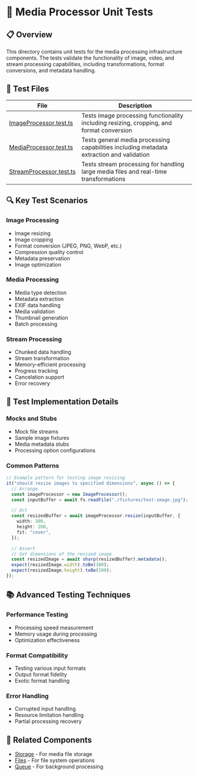 # 🧪 Media Processor Unit Tests

## 📋 Overview

This directory contains unit tests for the media processing infrastructure components. The tests validate the functionality of image, video, and stream processing capabilities, including transformations, format conversions, and metadata handling.

## 🧩 Test Files

| File                                                 | Description                                                                              |
| ---------------------------------------------------- | ---------------------------------------------------------------------------------------- |
| [ImageProcessor.test.ts](./ImageProcessor.test.ts)   | Tests image processing functionality including resizing, cropping, and format conversion |
| [MediaProcessor.test.ts](./MediaProcessor.test.ts)   | Tests general media processing capabilities including metadata extraction and validation |
| [StreamProcessor.test.ts](./StreamProcessor.test.ts) | Tests stream processing for handling large media files and real-time transformations     |

## 🔍 Key Test Scenarios

### Image Processing

- Image resizing
- Image cropping
- Format conversion (JPEG, PNG, WebP, etc.)
- Compression quality control
- Metadata preservation
- Image optimization

### Media Processing

- Media type detection
- Metadata extraction
- EXIF data handling
- Media validation
- Thumbnail generation
- Batch processing

### Stream Processing

- Chunked data handling
- Stream transformation
- Memory-efficient processing
- Progress tracking
- Cancelation support
- Error recovery

## 🔧 Test Implementation Details

### Mocks and Stubs

- Mock file streams
- Sample image fixtures
- Media metadata stubs
- Processing option configurations

### Common Patterns

```typescript
// Example pattern for testing image resizing
it("should resize images to specified dimensions", async () => {
  // Arrange
  const imageProcessor = new ImageProcessor();
  const inputBuffer = await fs.readFile("./fixtures/test-image.jpg");

  // Act
  const resizedBuffer = await imageProcessor.resize(inputBuffer, {
    width: 300,
    height: 200,
    fit: "cover",
  });

  // Assert
  // Get dimensions of the resized image
  const resizedImage = await sharp(resizedBuffer).metadata();
  expect(resizedImage.width).toBe(300);
  expect(resizedImage.height).toBe(200);
});
```

## 📚 Advanced Testing Techniques

### Performance Testing

- Processing speed measurement
- Memory usage during processing
- Optimization effectiveness

### Format Compatibility

- Testing various input formats
- Output format fidelity
- Exotic format handling

### Error Handling

- Corrupted input handling
- Resource limitation handling
- Partial processing recovery

## 🔗 Related Components

- [Storage](../storage/README.md) - For media file storage
- [Files](../files/README.md) - For file system operations
- [Queue](../queue/README.md) - For background processing
